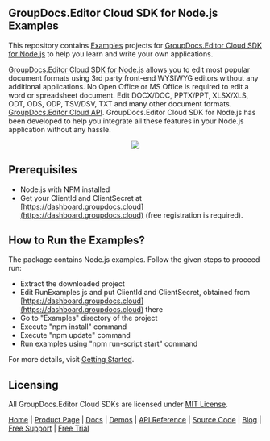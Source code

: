 ## GroupDocs.Editor Cloud SDK for Node.js Examples
This repository contains [Examples](Examples) projects for [GroupDocs.Editor Cloud SDK for Node.js](https://github.com/groupdocs-editor-cloud/groupdocs-editor-cloud-node) to help you learn and write your own applications.

[GroupDocs.Editor Cloud SDK for Node.js](https://products.groupdocs.cloud/editor/nodejs) allows you to edit most popular document formats using 3rd party front-end WYSIWYG editors without any additional applications. No Open Office or MS Office is required to edit a word or spreadsheet document. Edit DOCX/DOC, PPTX/PPT, XLSX/XLS, ODT, ODS, ODP, TSV/DSV, TXT and many other document formats.
[GroupDocs.Editor Cloud API](https://products.groupdocs.cloud/editor). GroupDocs.Editor Cloud SDK for Node.js has been developed to help you integrate all these features in your Node.js application without any hassle.

<p align="center">
  <a title="Download complete GroupDocs.Editor Cloud SDK Node.js Example source code" href="https://github.com/groupdocs-editor-cloud/groupdocs-editor-cloud-node-samples/archive/master.zip">
	<img src="https://raw.github.com/AsposeExamples/java-examples-dashboard/master/images/downloadZip-Button-Large.png" />
  </a>
</p>

## Prerequisites

+ Node.js with NPM installed
+ Get your ClientId and ClientSecret at [https://dashboard.groupdocs.cloud](https://dashboard.groupdocs.cloud) (free registration is required).

## How to Run the Examples?

The package contains Node.js examples. Follow the given steps to proceed run:

+ Extract the downloaded project
+ Edit RunExamples.js and put ClientId and ClientSecret, obtained from [https://dashboard.groupdocs.cloud](https://dashboard.groupdocs.cloud) there
+ Go to "Examples" directory of the project
+ Execute "npm install" command
+ Execute "npm update" command
+ Run examples using "npm run-script start" command

For more details, visit  [Getting Started](https://docs.groupdocs.cloud/editor/getting-started/).

## Licensing
All GroupDocs.Editor Cloud SDKs are licensed under [MIT License](LICENSE).

[Home](https://www.groupdocs.cloud/) | [Product Page](https://products.groupdocs.cloud/editor/nodejs) | [Docs](https://docs.groupdocs.cloud/editor/) | [Demos](https://products.groupdocs.app/editor/family) | [API Reference](https://apireference.groupdocs.cloud/editor/) | [Source Code](https://github.com/groupdocs-editor-cloud/groupdocs-editor-cloud-node) | [Blog](https://blog.groupdocs.cloud/category/editor/) | [Free Support](https://forum.groupdocs.cloud/c/editor) | [Free Trial](https://purchase.groupdocs.cloud/trial)
